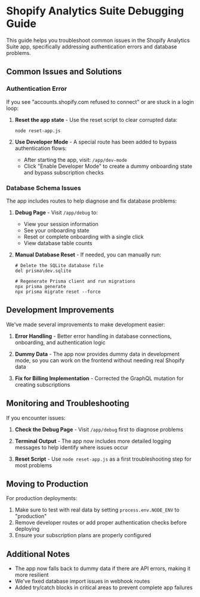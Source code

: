 # Shopify Analytics Suite Debugging Guide

This guide helps you troubleshoot common issues in the Shopify Analytics Suite app, specifically addressing authentication errors and database problems.

## Common Issues and Solutions

### Authentication Error
If you see "accounts.shopify.com refused to connect" or are stuck in a login loop:

1. **Reset the app state** - Use the reset script to clear corrupted data:
   ```
   node reset-app.js
   ```

2. **Use Developer Mode** - A special route has been added to bypass authentication flows:
   - After starting the app, visit: `/app/dev-mode`
   - Click "Enable Developer Mode" to create a dummy onboarding state and bypass subscription checks

### Database Schema Issues

The app includes routes to help diagnose and fix database problems:

1. **Debug Page** - Visit `/app/debug` to:
   - View your session information
   - See your onboarding state
   - Reset or complete onboarding with a single click
   - View database table counts

2. **Manual Database Reset** - If needed, you can manually run:
   ```
   # Delete the SQLite database file
   del prisma\dev.sqlite
   
   # Regenerate Prisma client and run migrations
   npx prisma generate
   npx prisma migrate reset --force
   ```

## Development Improvements

We've made several improvements to make development easier:

1. **Error Handling** - Better error handling in database connections, onboarding, and authentication logic

2. **Dummy Data** - The app now provides dummy data in development mode, so you can work on the frontend without needing real Shopify data

3. **Fix for Billing Implementation** - Corrected the GraphQL mutation for creating subscriptions

## Monitoring and Troubleshooting

If you encounter issues:

1. **Check the Debug Page** - Visit `/app/debug` first to diagnose problems

2. **Terminal Output** - The app now includes more detailed logging messages to help identify where issues occur

3. **Reset Script** - Use `node reset-app.js` as a first troubleshooting step for most problems

## Moving to Production

For production deployments:

1. Make sure to test with real data by setting `process.env.NODE_ENV` to "production"
2. Remove developer routes or add proper authentication checks before deploying
3. Ensure your subscription plans are properly configured

## Additional Notes

- The app now falls back to dummy data if there are API errors, making it more resilient
- We've fixed database import issues in webhook routes
- Added try/catch blocks in critical areas to prevent complete app failures
